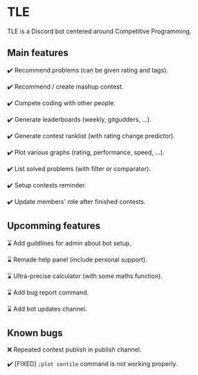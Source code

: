 # TLE

TLE is a Discord bot centered around Competitive Programming.

## Main features

✔️ Recommend problems (can be given rating and tags).

✔️ Recommend / create mashup contest.

✔️ Compete coding with other people.

✔️ Generate leaderboards (weekly, gitgudders, ...).

✔️ Generate contest ranklist (with rating change predictor).

✔️ Plot various graphs (rating, performance, speed, ...).

✔️ List solved problems (with filter or comparator).

✔️ Setup contests reminder.

✔️ Update members' role after finished contests.

## Upcomming features

⌛ Add guildlines for admin about bot setup.

⌛ Remade help panel (include personal support).

⌛ Ultra-precise calculator (with some maths function).

⌛ Add bug report command.

⌛ Add bot updates channel.

## Known bugs

❌ Repeated contest publish in publish channel.

✔️ [FIXED] `;plot centile` command is not working properly.